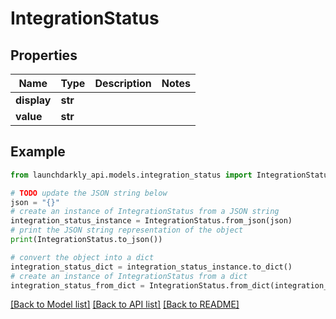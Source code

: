 # IntegrationStatus


## Properties

Name | Type | Description | Notes
------------ | ------------- | ------------- | -------------
**display** | **str** |  | 
**value** | **str** |  | 

## Example

```python
from launchdarkly_api.models.integration_status import IntegrationStatus

# TODO update the JSON string below
json = "{}"
# create an instance of IntegrationStatus from a JSON string
integration_status_instance = IntegrationStatus.from_json(json)
# print the JSON string representation of the object
print(IntegrationStatus.to_json())

# convert the object into a dict
integration_status_dict = integration_status_instance.to_dict()
# create an instance of IntegrationStatus from a dict
integration_status_from_dict = IntegrationStatus.from_dict(integration_status_dict)
```
[[Back to Model list]](../README.md#documentation-for-models) [[Back to API list]](../README.md#documentation-for-api-endpoints) [[Back to README]](../README.md)


